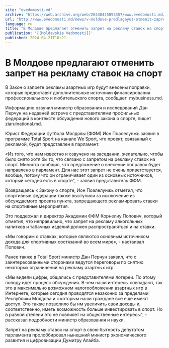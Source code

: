 ```yaml
---
site: "evedomosti.md"
archive: "https://web.archive.org/web/20240425093357/www.evedomosti.md/news/v-moldove-predlagayut-otmenit-zapret-na-reklamu-stavok-na-sp"
url: "http://www.evedomosti.md/news/v-moldove-predlagayut-otmenit-zapret-na-reklamu-stavok-na-sp"
language: ru
title: "В Молдове предлагают отменить запрет на рекламу ставок на спорт"
publication: '[[Moldavskie Vedomosti]]'
published: 2024-04-21T10:21
---
```


# В Молдове предлагают отменить запрет на рекламу ставок на спорт

В Закон о запрете рекламы азартных игр будут внесены поправки, которые предоставят дополнительные источники финансирования профессионального и любительского спорта, сообщает  mybusiness.md.

Информацию озвучил министр образования и исследований Дан Перчун на недавней встрече с представителями профильных федераций в контексте обсуждения нового закона о спорте, пишет ziarulnational.md.

Юрист Федерации футбола Молдовы (ФФМ) Ион Поалелунжь заявил в программе Total Sport на канале We Sport, что проект, связанный с рекламой, будет представлен в парламент.

«Из того, что нам известно и озвучено на заседании, желательно, чтобы было снято хотя бы то, что связано с запретом на рекламу ставок на спорт. Министр сообщил, что предложение о внесении поправок будет направлено в парламент. Для нас этот запрет не очень приветствуется, вообще, потому что он ограничивает один из основных источников, который сегодня есть в спорте", - заявил представитель ФФМ.

Возвращаясь к Закону о спорте, Ион Поалелунжь отметил, что спортивные федерации также выступили за исключение из обсуждаемого проекта пункта, запрещающего рекламировать ставки на спортивные мероприятия.

Это поддержал и директор Академии ФФМ Корнелиу Попович, который отметил, что неправильно, что запрет на рекламу алкогольных напитков и табачных изделий должен распространяться и на ставки.

«Мы говорим о ставках, которые являются основным источником дохода для спортивных состязаний во всем мире», - настаивал Попович.

Ранее также в Total Sport министр Дан Перчун заявил, что с заинтересованными сторонами ведутся переговоры по снятию некоторых ограничений на рекламу азартных игр.

«Мы видели цифры, общались с представителями лотереи. По этому поводу идет процесс обсуждения. В чем наши интересы совпадают, так это в максимально возможном налогообложении азартных игр в Интернете, которые сегодня проводятся незаконно за пределами Республики Молдова и к которым наши граждане все еще имеют доступ. Это также позволило бы им увеличить свои доходы и, соответственно, иметь возможность больше инвестировать в спорт. Но в равной степени это не повлияет на общественные интересы", - рассказал подробности министр образования и науки.

Запрет на рекламу ставок на спорт в свою бытность депутатом парламента пролоббировал нынешний министр экономического развития и цифровизации Думитру Алайба.